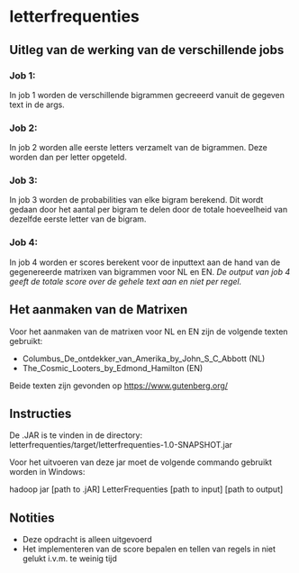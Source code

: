 # letterfrequenties

## Uitleg van de werking van de verschillende jobs

### Job 1:
In job 1 worden de verschillende bigrammen gecreeerd vanuit de gegeven text in de args. 

### Job 2:
In job 2 worden alle eerste letters verzamelt van de bigrammen. Deze worden dan per letter opgeteld.

### Job 3:
In job 3 worden de probabilities van elke bigram berekend. Dit wordt gedaan door het aantal per bigram te delen door de totale hoeveelheid van dezelfde eerste letter van de bigram.

### Job 4:
In job 4 worden er scores berekent voor de inputtext aan de hand van de gegenereerde matrixen van bigrammen voor NL en EN.
*De output van job 4 geeft de totale score over de gehele text aan en niet per regel.*

## Het aanmaken van de Matrixen
Voor het aanmaken van de matrixen voor NL en EN zijn de volgende texten gebruikt:
- Columbus_De_ontdekker_van_Amerika_by_John_S_C_Abbott (NL)
- The_Cosmic_Looters_by_Edmond_Hamilton (EN)

Beide texten zijn gevonden op https://www.gutenberg.org/

## Instructies
De .JAR is te vinden in de directory: letterfrequenties/target/letterfrequenties-1.0-SNAPSHOT.jar

Voor het uitvoeren van deze jar moet de volgende commando gebruikt worden in Windows:

hadoop jar [path to .jAR] LetterFrequenties [path to input] [path to output]


## Notities

- Deze opdracht is alleen uitgevoerd
- Het implementeren van de score bepalen en tellen van regels in niet gelukt i.v.m. te weinig tijd

